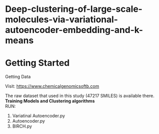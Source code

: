 # Deep-clustering-of-large-scale-molecules-via-variational-autoencoder-embedding-and-k-means

<h1>Getting Started</h1>

Getting Data

Visit:
 <a>https://www.chemicalgenomicsoftb.com</a>
 
 The raw dataset that used in this study (47217 SMILES) is available there.</br>
<b> Training Models and Clustering algorithms</b></br>
RUN:</br>

1. Variatinal Autoencoder.py
2. Autoencoder.py
3. BIRCH.py

